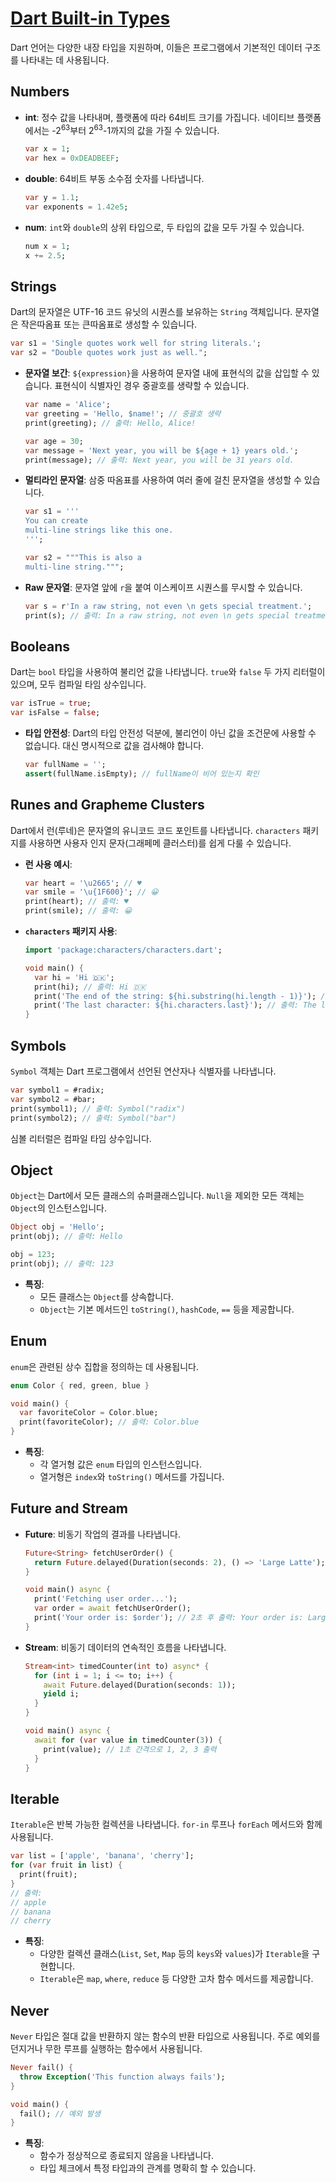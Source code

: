 # [Dart Built-in Types](https://dart.dev/language/built-in-types)

Dart 언어는 다양한 내장 타입을 지원하며, 이들은 프로그램에서 기본적인 데이터 구조를 나타내는 데 사용됩니다.

## Numbers

- **int**: 정수 값을 나타내며, 플랫폼에 따라 64비트 크기를 가집니다. 네이티브 플랫폼에서는 -2<sup>63</sup>부터 2<sup>63</sup>-1까지의 값을 가질 수 있습니다.
  
  ```dart
  var x = 1;
  var hex = 0xDEADBEEF;
  ```

- **double**: 64비트 부동 소수점 숫자를 나타냅니다.
  
  ```dart
  var y = 1.1;
  var exponents = 1.42e5;
  ```

- **num**: `int`와 `double`의 상위 타입으로, 두 타입의 값을 모두 가질 수 있습니다.
  
  ```dart
  num x = 1;
  x += 2.5;
  ```

## Strings

Dart의 문자열은 UTF-16 코드 유닛의 시퀀스를 보유하는 `String` 객체입니다. 문자열은 작은따옴표 또는 큰따옴표로 생성할 수 있습니다.

```dart
var s1 = 'Single quotes work well for string literals.';
var s2 = "Double quotes work just as well.";
```

- **문자열 보간**: `${expression}`을 사용하여 문자열 내에 표현식의 값을 삽입할 수 있습니다. 표현식이 식별자인 경우 중괄호를 생략할 수 있습니다.
  ```dart
  var name = 'Alice';
  var greeting = 'Hello, $name!'; // 중괄호 생략
  print(greeting); // 출력: Hello, Alice!

  var age = 30;
  var message = 'Next year, you will be ${age + 1} years old.';
  print(message); // 출력: Next year, you will be 31 years old.
  ```

- **멀티라인 문자열**: 삼중 따옴표를 사용하여 여러 줄에 걸친 문자열을 생성할 수 있습니다.

  ```dart
  var s1 = '''
  You can create
  multi-line strings like this one.
  ''';
  
  var s2 = """This is also a
  multi-line string.""";
  ```

- **Raw 문자열**: 문자열 앞에 `r`을 붙여 이스케이프 시퀀스를 무시할 수 있습니다.
  
  ```dart
  var s = r'In a raw string, not even \n gets special treatment.';
  print(s); // 출력: In a raw string, not even \n gets special treatment.
  ```

## Booleans

Dart는 `bool` 타입을 사용하여 불리언 값을 나타냅니다. `true`와 `false` 두 가지 리터럴이 있으며, 모두 컴파일 타임 상수입니다.

```dart
var isTrue = true;
var isFalse = false;
```

- **타입 안전성**: Dart의 타입 안전성 덕분에, 불리언이 아닌 값을 조건문에 사용할 수 없습니다. 대신 명시적으로 값을 검사해야 합니다.
  
  ```dart
  var fullName = '';
  assert(fullName.isEmpty); // fullName이 비어 있는지 확인
  ```

## Runes and Grapheme Clusters

Dart에서 런(루네)은 문자열의 유니코드 코드 포인트를 나타냅니다. `characters` 패키지를 사용하면 사용자 인지 문자(그래페메 클러스터)를 쉽게 다룰 수 있습니다.

- **런 사용 예시**:
  
  ```dart
  var heart = '\u2665'; // ♥
  var smile = '\u{1F600}'; // 😀
  print(heart); // 출력: ♥
  print(smile); // 출력: 😀
  ```

- **`characters` 패키지 사용**:
  
  ```dart
  import 'package:characters/characters.dart';
  
  void main() {
    var hi = 'Hi 🇩🇰';
    print(hi); // 출력: Hi 🇩🇰
    print('The end of the string: ${hi.substring(hi.length - 1)}'); // 출력: The end of the string: ??
    print('The last character: ${hi.characters.last}'); // 출력: The last character: 🇩🇰
  }
  ```

## Symbols

`Symbol` 객체는 Dart 프로그램에서 선언된 연산자나 식별자를 나타냅니다. 

```dart
var symbol1 = #radix;
var symbol2 = #bar;
print(symbol1); // 출력: Symbol("radix")
print(symbol2); // 출력: Symbol("bar")
```

심볼 리터럴은 컴파일 타임 상수입니다.

## Object

`Object`는 Dart에서 모든 클래스의 슈퍼클래스입니다. `Null`을 제외한 모든 객체는 `Object`의 인스턴스입니다.

```dart
Object obj = 'Hello';
print(obj); // 출력: Hello

obj = 123;
print(obj); // 출력: 123
```

- **특징**:
  - 모든 클래스는 `Object`를 상속합니다.
  - `Object`는 기본 메서드인 `toString()`, `hashCode`, `==` 등을 제공합니다.

## Enum

`enum`은 관련된 상수 집합을 정의하는 데 사용됩니다.

```dart
enum Color { red, green, blue }

void main() {
  var favoriteColor = Color.blue;
  print(favoriteColor); // 출력: Color.blue
}
```

- **특징**:
  - 각 열거형 값은 `enum` 타입의 인스턴스입니다.
  - 열거형은 `index`와 `toString()` 메서드를 가집니다.

## Future and Stream

- **Future**: 비동기 작업의 결과를 나타냅니다.

  ```dart
  Future<String> fetchUserOrder() {
    return Future.delayed(Duration(seconds: 2), () => 'Large Latte');
  }
  
  void main() async {
    print('Fetching user order...');
    var order = await fetchUserOrder();
    print('Your order is: $order'); // 2초 후 출력: Your order is: Large Latte
  }
  ```

- **Stream**: 비동기 데이터의 연속적인 흐름을 나타냅니다.

  ```dart
  Stream<int> timedCounter(int to) async* {
    for (int i = 1; i <= to; i++) {
      await Future.delayed(Duration(seconds: 1));
      yield i;
    }
  }
  
  void main() async {
    await for (var value in timedCounter(3)) {
      print(value); // 1초 간격으로 1, 2, 3 출력
    }
  }
  ```

## Iterable

`Iterable`은 반복 가능한 컬렉션을 나타냅니다. `for-in` 루프나 `forEach` 메서드와 함께 사용됩니다.

```dart
var list = ['apple', 'banana', 'cherry'];
for (var fruit in list) {
  print(fruit);
}
// 출력:
// apple
// banana
// cherry
```

- **특징**:
  - 다양한 컬렉션 클래스(`List`, `Set`, `Map` 등의 `keys`와 `values`)가 `Iterable`을 구현합니다.
  - `Iterable`은 `map`, `where`, `reduce` 등 다양한 고차 함수 메서드를 제공합니다.

## Never

`Never` 타입은 절대 값을 반환하지 않는 함수의 반환 타입으로 사용됩니다. 주로 예외를 던지거나 무한 루프를 실행하는 함수에서 사용됩니다.

```dart
Never fail() {
  throw Exception('This function always fails');
}

void main() {
  fail(); // 예외 발생
}
```

- **특징**:
  - 함수가 정상적으로 종료되지 않음을 나타냅니다.
  - 타입 체크에서 특정 타입과의 관계를 명확히 할 수 있습니다.
